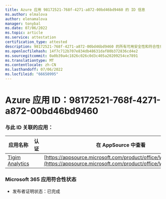 ```yaml
---
title: Azure 应用 98172521-768f-4271-a872-00bd46bd9460 的 ID 信息
ms.author: elmalova
author: elenamalova
manager: tonybal
ms.date: 07/06/2022
ms.topic: article
ms.service: attestation
certification_type: attested
description: 98172521-768f-4271-a872-00bd46bd9460 的所有可用安全性和符合性信息信息。
ms.openlocfilehash: 14f7c712b707e834db48631daf80b372836cd4e2
ms.sourcegitcommit: 0a0b39a4c1826c026c0d3c405a20209254ce7891
ms.translationtype: MT
ms.contentlocale: zh-CN
ms.lasthandoff: 07/06/2022
ms.locfileid: "66650995"
---
```

# <a name="azure-app-id-98172521-768f-4271-a872-00bd46bd9460"></a>Azure 应用 ID：98172521-768f-4271-a872-00bd46bd9460


### <a name="apps-associated-with-this-id"></a>与此 ID 关联的应用：
| **应用名称** | **认证** | **在 AppSource 中查看** |
|--------------|---------------|-----------------------|
| [Tigim Analytics](../forward/WA200004242.md) |  | [https://appsource.microsoft.com/product/office/WA200004242](https://appsource.microsoft.com/product/office/WA200004242) |

### <a name="microsoft-365-app-compliance-status"></a>Microsoft 365 应用符合性状态
- 发布者证明状态：已完成
